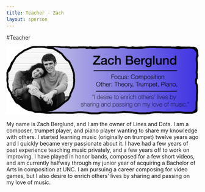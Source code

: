 ```yaml
---
title: Teacher - Zach
layout: sperson
---
```


#Teacher

<a href="/2015/02/20/azach/"><img src="/images/teacherimages/mybio.png"  class="img-responsive"></a>

My name is Zach Berglund, and I am the owner of Lines and Dots. I am a composer, trumpet player, and piano player wanting to share my knowledge with others. I started learning music (originally on trumpet) twelve years ago and I quickly became very passionate about it. I have had a few years of past experience teaching music privately, and a few years off to work on improving. I have played in honor bands, composed for a few short videos, and am currently halfway through my junior year of acquiring a Bachelor of Arts in composition at UNC. I am pursuing a career composing for video games, but I also desire to enrich others’ lives by sharing and passing on my love of music.